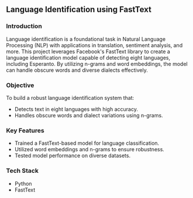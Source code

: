 ## Language Identification using FastText
### Introduction
Language identification is a foundational task in Natural Language Processing (NLP) with applications in translation, sentiment analysis, and more. This project leverages Facebook's FastText library to create a language identification model capable of detecting eight languages, including Esperanto. By utilizing n-grams and word embeddings, the model can handle obscure words and diverse dialects effectively.

### Objective
To build a robust language identification system that:

* Detects text in eight languages with high accuracy.
* Handles obscure words and dialect variations using n-grams.
  
### Key Features
* Trained a FastText-based model for language classification.
* Utilized word embeddings and n-grams to ensure robustness.
* Tested model performance on diverse datasets.
  
### Tech Stack
* Python
* FastText
